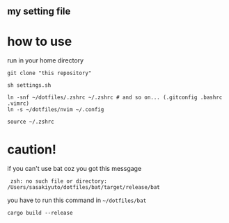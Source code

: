 ## my setting file

# how to use

run in your home directory

```
git clone "this repository"

sh settings.sh

ln -snf ~/dotfiles/.zshrc ~/.zshrc # and so on... (.gitconfig .bashrc .vimrc)
ln -s ~/dotfiles/nvim ~/.config

source ~/.zshrc
```

# caution!
if you can't use bat coz you got this messgage

` zsh: no such file or directory: /Users/sasakiyuto/dotfiles/bat/target/release/bat`

you have to run this command in `~/dotfiles/bat`
```
cargo build --release
```
